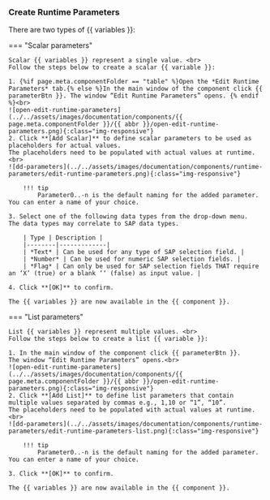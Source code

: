 
### Create Runtime Parameters 

There are two types of {{ variables }}:

=== "Scalar parameters"

	Scalar {{ variables }} represent a single value. <br>
	Follow the steps below to create a scalar {{ variable }}:
	
	1. {%if page.meta.componentFolder == "table" %}Open the *Edit Runtime Parameters* tab.{% else %}In the main window of the component click {{ parameterBtn }}. The window “Edit Runtime Parameters” opens. {% endif %}<br>
	![open-edit-runtime-parameters](../../assets/images/documentation/components/{{ page.meta.componentFolder }}/{{ abbr }}/open-edit-runtime-parameters.png){:class="img-responsive"}
	2. Click **[Add Scalar]** to define scalar parameters to be used as placeholders for actual values.
	The placeholders need to be populated with actual values at runtime.<br>
	![dd-parameters](../../assets/images/documentation/components/runtime-parameters/edit-runtime-parameters.png){:class="img-responsive"}
	
		!!! tip
			Parameter0..-n is the default naming for the added parameter. You can enter a name of your choice.
		
	3. Select one of the following data types from the drop-down menu.
	The data types may correlate to SAP data types.

		| Type | Description |
		|--------|-------------|
		| *Text* | Can be used for any type of SAP selection field. |
		| *Number* | Can be used for numeric SAP selection fields. |
		| *Flag* | Can only be used for SAP selection fields THAT require an ‘X’ (true) or a blank ‘‘ (false) as input value. |

	4. Click **[OK]** to confirm.

	The {{ variables }} are now available in the {{ component }}.
	
=== "List parameters"

	List {{ variables }} represent multiple values. <br>
	Follow the steps below to create a list {{ variable }}:
	
	1. In the main window of the component click {{ parameterBtn }}. 
	The window “Edit Runtime Parameters” opens.<br>
	![open-edit-runtime-parameters](../../assets/images/documentation/components/{{ page.meta.componentFolder }}/{{ abbr }}/open-edit-runtime-parameters.png){:class="img-responsive"}
	2. Click **[Add List]** to define list parameters that contain multiple values separated by commas e.g., 1,10 or “1”, “10”.
	The placeholders need to be populated with actual values at runtime. <br>
	![dd-parameters](../../assets/images/documentation/components/runtime-parameters/edit-runtime-parameters-list.png){:class="img-responsive"}
	
		!!! tip
			Parameter0..-n is the default naming for the added parameter. You can enter a name of your choice.
		
	3. Click **[OK]** to confirm.

	The {{ variables }} are now available in the {{ component }}.

